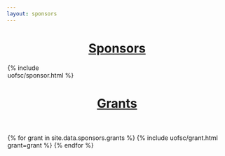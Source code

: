 ```yaml
---
layout: sponsors
---
```

<div id="sponsors-content">
    <!--{% assign sponsor-rows = 1 | plus: site.data.sponsors.silver.size | plus: site.data.sponsors.bronze.size | plus: site.data.sponsors.copper.size | divided_by: 3 | floor | plus: 1 | plus: site.data.sponsors.gold.size | divided_by: 3 | floor | plus: site.data.sponsors.diamond.size | times:  3 %}
    {% assign row = 1 %}
    {% assign col = 1 %}
    -->
    <style>
        .content {
            margin: 2px;
        }
        .sponsors {
            display: grid;
            grid-template-columns: repeat(3, 1fr);
            grid-template-rows: repeat({{sponsor-rows}}, 1fr);
            grid-column-gap: 10px;
            grid-row-gap: 10px;
        }
        h1 {
            text-align: center;
        }
    </style>
    <div class="content">
        <h1><u>Sponsors</u></h1>
        <div class="sponsors">
            {% include uofsc/sponsor.html %}
        </div>
        <h1><u>Grants</u></h1>
        <br>
        <br>
        {% for grant in site.data.sponsors.grants %}
            {% include uofsc/grant.html grant=grant %}
        {% endfor %}
    </div>
</div>